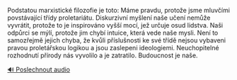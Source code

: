 
Podstatou marxistické filozofie je toto: Máme pravdu, protože jsme mluvčími povstávající třídy proletariátu. Diskurzivní myšlení naše učení nemůže vyvrátit, protože to je inspirováno vyšší mocí, jež určuje osud lidstva. Naši odpůrci se mýlí, protože jim chybí intuice, která vede naše mysli. Není to samozřejmě jejich chyba, že kvůli příslušnosti ke své třídě nejsou vybaveni pravou proletářskou logikou a jsou zaslepeni ideologiemi. Neuchopitelné rozhodnutí přírody nás vyvolilo a je zatratilo. Budoucnost je naše.

[🔊 Poslechnout audio](/data/7-paragraphs/audio/chapter_25/para_004-Podstatou-marxistick-filozofie-je-toto-Mme-prav.mp3)
